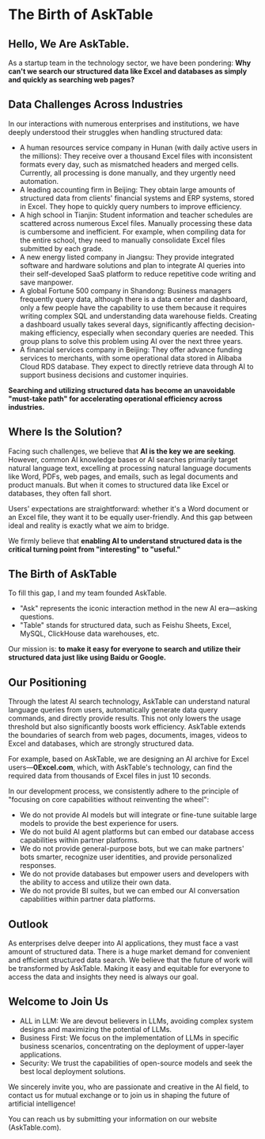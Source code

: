 # The Birth of AskTable

## Hello, We Are AskTable.

As a startup team in the technology sector, we have been pondering: **Why can't we search our structured data like Excel and databases as simply and quickly as searching web pages?**

## Data Challenges Across Industries

In our interactions with numerous enterprises and institutions, we have deeply understood their struggles when handling structured data:
* A human resources service company in Hunan (with daily active users in the millions): They receive over a thousand Excel files with inconsistent formats every day, such as mismatched headers and merged cells. Currently, all processing is done manually, and they urgently need automation.
* A leading accounting firm in Beijing: They obtain large amounts of structured data from clients' financial systems and ERP systems, stored in Excel. They hope to quickly query numbers to improve efficiency.
* A high school in Tianjin: Student information and teacher schedules are scattered across numerous Excel files. Manually processing these data is cumbersome and inefficient. For example, when compiling data for the entire school, they need to manually consolidate Excel files submitted by each grade.
* A new energy listed company in Jiangsu: They provide integrated software and hardware solutions and plan to integrate AI queries into their self-developed SaaS platform to reduce repetitive code writing and save manpower.
* A global Fortune 500 company in Shandong: Business managers frequently query data, although there is a data center and dashboard, only a few people have the capability to use them because it requires writing complex SQL and understanding data warehouse fields. Creating a dashboard usually takes several days, significantly affecting decision-making efficiency, especially when secondary queries are needed. This group plans to solve this problem using AI over the next three years.
* A financial services company in Beijing: They offer advance funding services to merchants, with some operational data stored in Alibaba Cloud RDS database. They expect to directly retrieve data through AI to support business decisions and customer inquiries.

**Searching and utilizing structured data has become an unavoidable "must-take path" for accelerating operational efficiency across industries.**

## Where Is the Solution?

Facing such challenges, we believe that **AI is the key we are seeking**. However, common AI knowledge bases or AI searches primarily target natural language text, excelling at processing natural language documents like Word, PDFs, web pages, and emails, such as legal documents and product manuals. But when it comes to structured data like Excel or databases, they often fall short.

Users' expectations are straightforward: whether it's a Word document or an Excel file, they want it to be equally user-friendly. And this gap between ideal and reality is exactly what we aim to bridge.

We firmly believe that **enabling AI to understand structured data is the critical turning point from "interesting" to "useful."**

## The Birth of AskTable

To fill this gap, I and my team founded AskTable.

* "Ask" represents the iconic interaction method in the new AI era—asking questions.
* "Table" stands for structured data, such as Feishu Sheets, Excel, MySQL, ClickHouse data warehouses, etc.

Our mission is: **to make it easy for everyone to search and utilize their structured data just like using Baidu or Google.**

## Our Positioning

Through the latest AI search technology, AskTable can understand natural language queries from users, automatically generate data query commands, and directly provide results. This not only lowers the usage threshold but also significantly boosts work efficiency.
AskTable extends the boundaries of search from web pages, documents, images, videos to Excel and databases, which are strongly structured data.

For example, based on AskTable, we are designing an AI archive for Excel users—**0Excel.com**, which, with AskTable's technology, can find the required data from thousands of Excel files in just 10 seconds.

In our development process, we consistently adhere to the principle of "focusing on core capabilities without reinventing the wheel":

* We do not provide AI models but will integrate or fine-tune suitable large models to provide the best experience for users.
* We do not build AI agent platforms but can embed our database access capabilities within partner platforms.
* We do not provide general-purpose bots, but we can make partners' bots smarter, recognize user identities, and provide personalized responses.
* We do not provide databases but empower users and developers with the ability to access and utilize their own data.
* We do not provide BI suites, but we can embed our AI conversation capabilities within partner data platforms.

## Outlook

As enterprises delve deeper into AI applications, they must face a vast amount of structured data. There is a huge market demand for convenient and efficient structured data search. We believe that the future of work will be transformed by AskTable. Making it easy and equitable for everyone to access the data and insights they need is always our goal.

## Welcome to Join Us

* ALL in LLM: We are devout believers in LLMs, avoiding complex system designs and maximizing the potential of LLMs.
* Business First: We focus on the implementation of LLMs in specific business scenarios, concentrating on the deployment of upper-layer applications.
* Security: We trust the capabilities of open-source models and seek the best local deployment solutions.

We sincerely invite you, who are passionate and creative in the AI field, to contact us for mutual exchange or to join us in shaping the future of artificial intelligence!

You can reach us by submitting your information on our website (AskTable.com).
